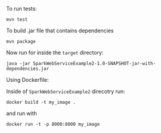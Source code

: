 
To run tests:
```
mvn test
```

To build .jar file that contains dependencies
```
mvn package
```

Now run for inside the `target` directory:

```
java -jar SparkWebServiceExample2-1.0-SNAPSHOT-jar-with-dependencies.jar
```

Using Dockerfile:

Inside of `SparkWebServiceExample2` direcotry run:

```
docker build -t my_image .
```

and run with

```
docker run -t -p 8000:8000 my_image
```




